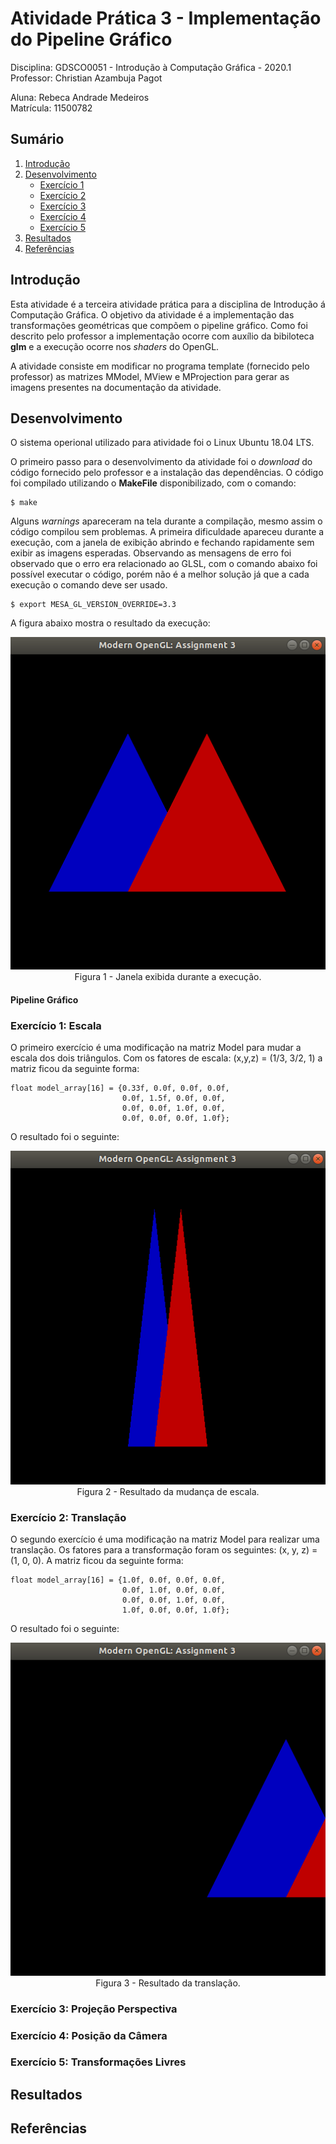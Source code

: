 # Atividade Prática 3 - Implementação do Pipeline Gráfico

Disciplina: GDSCO0051 - Introdução à Computação Gráfica - 2020.1 <br />
Professor: Christian Azambuja Pagot

Aluna: Rebeca Andrade Medeiros <br />
Matrícula: 11500782

## Sumário

1. [Introdução](https://github.com/rebecamedeiros/icg/blob/main/Atividade_3/Atividade_3.md#introdu%C3%A7%C3%A3o)
2. [Desenvolvimento](https://github.com/rebecamedeiros/icg/blob/main/Atividade_3/Atividade_3.md#desenvolvimento) <br />
   * [Exercício 1](https://github.com/rebecamedeiros/icg/blob/main/Atividade_3/Atividade_3.md#exerc%C3%ADcio-1-escala)<br />
   * [Exercício 2](https://github.com/rebecamedeiros/icg/blob/main/Atividade_3/Atividade_3.md#exerc%C3%ADcio-2-transla%C3%A7%C3%A3o) <br />
   * [Exercício 3](https://github.com/rebecamedeiros/icg/blob/main/Atividade_3/Atividade_3.md#exerc%C3%ADcio-3-proje%C3%A7%C3%A3o-perspectiva) <br />
   * [Exercício 4](https://github.com/rebecamedeiros/icg/blob/main/Atividade_3/Atividade_3.md#exerc%C3%ADcio-4-posi%C3%A7%C3%A3o-da-c%C3%A2mera)<br />
   * [Exercício 5](https://github.com/rebecamedeiros/icg/blob/main/Atividade_3/Atividade_3.md#exerc%C3%ADcio-5-transforma%C3%A7%C3%B5es-livres)<br />
3. [Resultados](https://github.com/rebecamedeiros/icg/blob/main/Atividade_3/Atividade_3.md#resultados)
4. [Referências](https://github.com/rebecamedeiros/icg/blob/main/Atividade_3/Atividade_3.md#refer%C3%AAncias)

## Introdução
Esta atividade é a terceira atividade prática para a disciplina de Introdução á Computação Gráfica. O objetivo da atividade é a implementação das transformações geométricas que compõem o pipeline gráfico. Como foi descrito pelo professor a implementação ocorre com auxílio da bibiloteca **glm** e a execução ocorre nos *shaders* do OpenGL.

A atividade consiste em modificar no programa template (fornecido pelo professor) as matrizes MModel, MView e MProjection para gerar as imagens presentes na documentação da atividade. 

## Desenvolvimento
O sistema operional utilizado para atividade foi o Linux Ubuntu 18.04 LTS.

O primeiro passo para o desenvolvimento da atividade foi o *download* do código fornecido pelo professor e a instalação das dependências. O código foi compilado utilizando o **MakeFile** disponibilizado, com o comando: 

```
$ make
```
Alguns *warnings* apareceram na tela durante a compilação, mesmo assim o código compilou sem problemas. A primeira dificuldade apareceu durante a execução, com a janela de exibição abrindo e fechando rapidamente sem exibir as imagens esperadas. Observando as mensagens de erro foi observado que o erro era relacionado ao GLSL, com o comando abaixo foi possível executar o código, porém não é a melhor solução já que a cada execução o comando deve ser usado.

```
$ export MESA_GL_VERSION_OVERRIDE=3.3
```
A figura abaixo mostra o resultado da execução:

<p align="center">
  <img src="https://github.com/rebecamedeiros/icg/blob/main/Atividade_3/Figuras/img1.png" /> <br />
  Figura 1 - Janela exibida durante a execução.
</p>

#### Pipeline Gráfico


### Exercício 1: Escala
O primeiro exercício é uma modificação na matriz Model para mudar a escala dos dois triângulos. Com os fatores de escala: (x,y,z) = (1/3, 3/2, 1) a matriz ficou da seguinte forma:

```
float model_array[16] = {0.33f, 0.0f, 0.0f, 0.0f, 
                         0.0f, 1.5f, 0.0f, 0.0f, 
                         0.0f, 0.0f, 1.0f, 0.0f, 
                         0.0f, 0.0f, 0.0f, 1.0f};
```
O resultado foi o seguinte:

<p align="center">
  <img src="https://github.com/rebecamedeiros/icg/blob/main/Atividade_3/Figuras/img2.png" /> <br />
  Figura 2 - Resultado da mudança de escala.
</p>

### Exercício 2: Translação
O segundo exercício é uma modificação na matriz Model para realizar uma translação. Os fatores para a transformação foram os seguintes: (x, y, z) = (1, 0, 0). A matriz ficou da seguinte forma: 

```
float model_array[16] = {1.0f, 0.0f, 0.0f, 0.0f, 
                         0.0f, 1.0f, 0.0f, 0.0f, 
                         0.0f, 0.0f, 1.0f, 0.0f, 
                         1.0f, 0.0f, 0.0f, 1.0f};
```
O resultado foi o seguinte:
<p align="center">
  <img src="https://github.com/rebecamedeiros/icg/blob/main/Atividade_3/Figuras/img3.png" /> <br />
  Figura 3 - Resultado da translação.
</p>


### Exercício 3: Projeção Perspectiva

### Exercício 4: Posição da Câmera

### Exercício 5: Transformações Livres


## Resultados

## Referências
